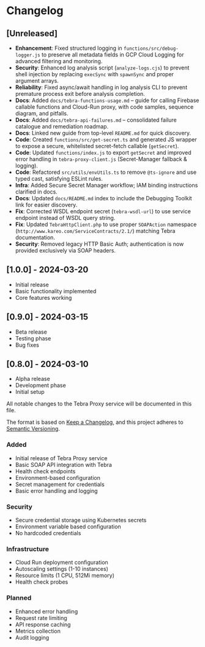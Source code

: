 # Changelog

## [Unreleased]

- **Enhancement**: Fixed structured logging in `functions/src/debug-logger.js` to preserve
  all metadata fields in GCP Cloud Logging for advanced filtering and monitoring.
- **Security**: Enhanced log analysis script (`analyze-logs.cjs`) to prevent shell injection
  by replacing `execSync` with `spawnSync` and proper argument arrays.
- **Reliability**: Fixed async/await handling in log analysis CLI to prevent premature
  process exit before analysis completion.
- **Docs**: Added `docs/tebra-functions-usage.md` – guide for calling Firebase callable
  functions and Cloud-Run proxy, with code samples, sequence diagram, and pitfalls.
- **Docs**: Added `docs/tebra-api-failures.md` – consolidated failure catalogue and
  remediation roadmap.
- **Docs**: Linked new guide from top-level `README.md` for quick discovery.
- **Code**: Created `functions/src/get-secret.ts` and generated JS wrapper
  to expose a secure, whitelisted secret-fetch callable (`getSecret`).
- **Code**: Updated `functions/index.js` to export `getSecret` and improved
  error handling in `tebra-proxy-client.js` (Secret-Manager fallback & logging).
- **Code**: Refactored `src/utils/envUtils.ts` to remove `@ts-ignore` and use
  typed cast, satisfying ESLint rules.
- **Infra**: Added Secure Secret Manager workflow; IAM binding instructions
  clarified in docs.
- **Docs**: Updated `docs/README.md` index to include the Debugging Toolkit link for easier discovery.
- **Fix**: Corrected WSDL endpoint secret (`tebra-wsdl-url`) to use service endpoint instead of WSDL query string.
- **Fix**: Updated `TebraHttpClient.php` to use proper `SOAPAction` namespace (`http://www.kareo.com/ServiceContracts/2.1/`) matching Tebra documentation.
- **Security**: Removed legacy HTTP Basic Auth; authentication is now provided exclusively via SOAP headers.

## [1.0.0] - 2024-03-20

- Initial release
- Basic functionality implemented
- Core features working

## [0.9.0] - 2024-03-15

- Beta release
- Testing phase
- Bug fixes

## [0.8.0] - 2024-03-10

- Alpha release
- Development phase
- Initial setup

All notable changes to the Tebra Proxy service will be documented in this file.

The format is based on [Keep a Changelog](https://keepachangelog.com/en/1.0.0/),
and this project adheres to [Semantic Versioning](https://semver.org/spec/v2.0.0.html).

### Added

- Initial release of Tebra Proxy service
- Basic SOAP API integration with Tebra
- Health check endpoints
- Environment-based configuration
- Secret management for credentials
- Basic error handling and logging

### Security

- Secure credential storage using Kubernetes secrets
- Environment variable based configuration
- No hardcoded credentials

### Infrastructure

- Cloud Run deployment configuration
- Autoscaling settings (1-10 instances)
- Resource limits (1 CPU, 512Mi memory)
- Health check probes

### Planned

- Enhanced error handling
- Request rate limiting
- API response caching
- Metrics collection
- Audit logging
